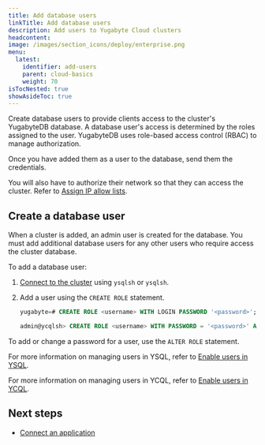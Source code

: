 ```yaml
---
title: Add database users
linkTitle: Add database users
description: Add users to Yugabyte Cloud clusters
headcontent:
image: /images/section_icons/deploy/enterprise.png
menu:
  latest:
    identifier: add-users
    parent: cloud-basics
    weight: 70
isTocNested: true
showAsideToc: true
---
```


Create database users to provide clients access to the cluster's YugabyteDB database. A database user's access is determined by the roles assigned to the user. YugabyteDB uses role-based access control (RBAC) to manage authorization.

Once you have added them as a user to the database, send them the credentials.

You will also have to authorize their network so that they can access the cluster. Refer to [Assign IP allow lists](../add-connections/).

## Create a database user

When a cluster is added, an admin user is created for the database. You must add additional database users for any other users who require access the cluster database.

To add a database user:

1. [Connect to the cluster](../../cloud-basics/connect-to-clusters/) using `ysqlsh` or `ysqlsh`.

1. Add a user using the `CREATE ROLE` statement.

    ```sql
    yugabyte=# CREATE ROLE <username> WITH LOGIN PASSWORD '<password>';
    ```

    ```sql
    admin@ycqlsh> CREATE ROLE <username> WITH PASSWORD = '<password>' AND LOGIN = true;
    ```

To add or change a password for a user, use the `ALTER ROLE` statement.

For more information on managing users in YSQL, refer to [Enable users in YSQL](../../../secure/enable-authentication/ysql/).

For more information on managing users in YCQL, refer to [Enable users in YCQL](../../../secure/enable-authentication/ycql/).

## Next steps

- [Connect an application](../connect-application)
